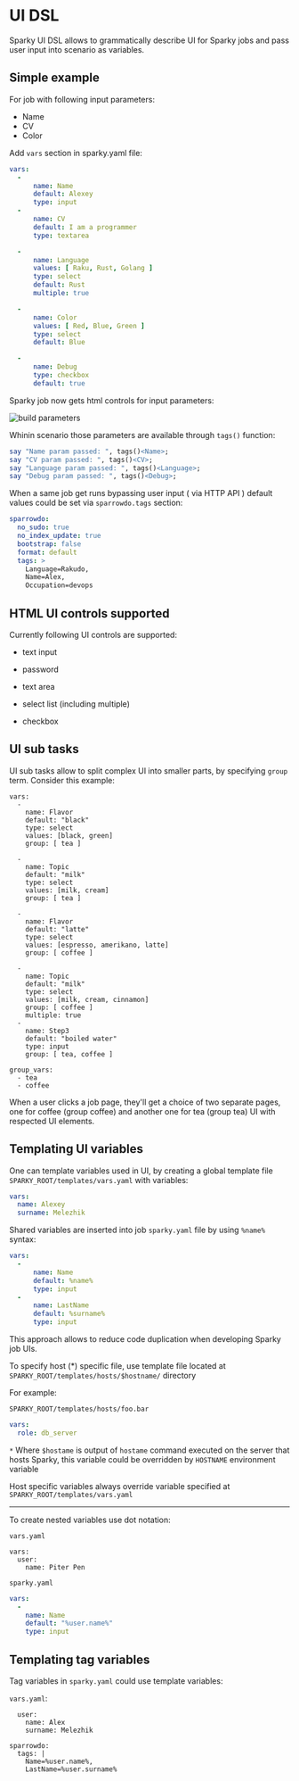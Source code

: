 # UI DSL

Sparky  UI DSL allows to grammatically describe UI for Sparky jobs
and pass user input into scenario as variables.

## Simple example

For job with following input parameters:
 
 - Name
 - CV
 - Color 

Add `vars` section in sparky.yaml file:

```yaml
vars:
  -
      name: Name
      default: Alexey
      type: input
  -
      name: CV
      default: I am a programmer
      type: textarea

  -
      name: Language
      values: [ Raku, Rust, Golang ]
      type: select
      default: Rust
      multiple: true

  -
      name: Color
      values: [ Red, Blue, Green ]
      type: select
      default: Blue

  -
      name: Debug
      type: checkbox
      default: true
```

Sparky job now gets html controls for input parameters:

![build parameters](https://raw.githubusercontent.com/melezhik/sparky/master/images/sparky-web-ui-build-with-params.jpeg)
 
Whinin scenario those parameters are available through `tags()` function:

```raku
say "Name param passed: ", tags()<Name>;
say "CV param passed: ", tags()<CV>;
say "Language param passed: ", tags()<Language>;
say "Debug param passed: ", tags()<Debug>;
```

When a same job get runs bypassing user input ( via HTTP API )
default values could be set via `sparrowdo.tags` section:

```yaml
sparrowdo:
  no_sudo: true
  no_index_update: true
  bootstrap: false
  format: default
  tags: >
    Language=Rakudo,
    Name=Alex,
    Occupation=devops
```

## HTML UI controls supported

Currently following UI controls are supported:

* text input

* password

* text area

* select list (including multiple)

* checkbox 

## UI sub tasks

UI sub tasks allow to split complex UI into smaller parts, by specifying `group` term.
Consider this example:

```
vars:
  -
    name: Flavor
    default: "black" 
    type: select 
    values: [black, green]
    group: [ tea ]

  -
    name: Topic
    default: "milk"
    type: select
    values: [milk, cream]
    group: [ tea ]

  -
    name: Flavor
    default: "latte"
    type: select 
    values: [espresso, amerikano, latte]
    group: [ coffee ]

  -
    name: Topic  
    default: "milk"
    type: select
    values: [milk, cream, cinnamon]
    group: [ coffee ]
    multiple: true
  -
    name: Step3
    default: "boiled water"
    type: input
    group: [ tea, coffee ]

group_vars:
  - tea
  - coffee
```

When a user clicks a job page, they'll get a choice of two separate pages, one for
coffee (group coffee) and another one for tea (group tea) UI with respected UI elements.


## Templating UI variables

One can template variables used in UI, by creating a global template file
`SPARKY_ROOT/templates/vars.yaml` with variables:


```yaml
vars:
  name: Alexey
  surname: Melezhik
```

Shared variables are inserted into job `sparky.yaml` file
by using `%name%` syntax:

```yaml
vars:
  -
      name: Name
      default: %name%
      type: input
  -
      name: LastName
      default: %surname%
      type: input
```

This approach allows to reduce code duplication when developing Sparky job UIs.

To specify host (*) specific file, use template file located at 
`SPARKY_ROOT/templates/hosts/$hostname/` directory

For example:

`SPARKY_ROOT/templates/hosts/foo.bar`

```yaml
vars:
  role: db_server
```

`*` Where `$hostame` is output of `hostame` command executed on the server that hosts Sparky,
this variable could be overridden by `HOSTNAME` environment variable 

Host specific variables always override variable specified at `SPARKY_ROOT/templates/vars.yaml`

---

To create nested variables use dot notation:

`vars.yaml`

```
vars:
  user:
    name: Piter Pen
```

`sparky.yaml`

```yaml
vars:
  -
    name: Name
    default: "%user.name%"
    type: input
```

## Templating tag variables

Tag variables in `sparky.yaml` could use template variables:

`vars.yaml`:

```
  user:
    name: Alex
    surname: Melezhik
```

```
sparrowdo:
  tags: |
    Name=%user.name%,
    LastName=%user.surname%
```
